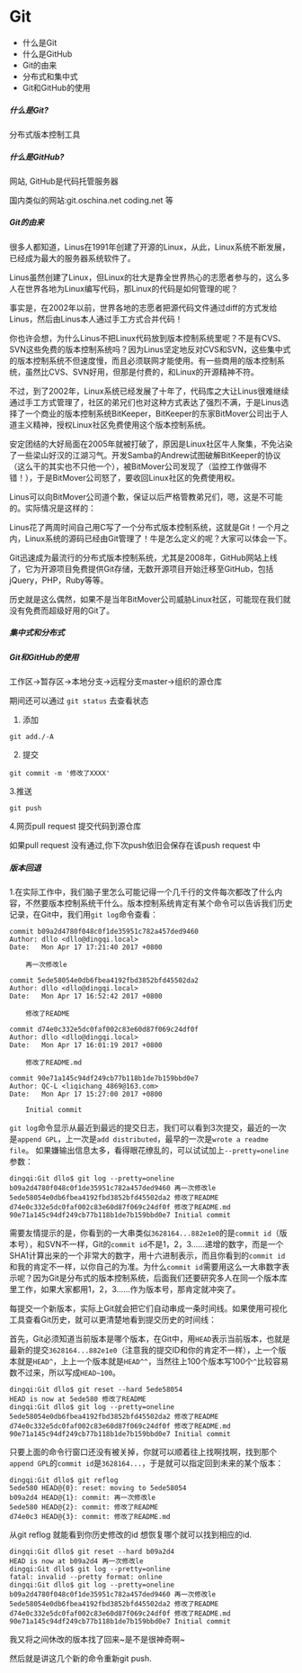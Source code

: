 # Git
* 什么是Git
* 什么是GitHub
* Git的由来
* 分布式和集中式
* Git和GitHub的使用





##### 什么是Git?

分布式版本控制工具



##### 什么是GitHub?

网站, GitHub是代码托管服务器

国内类似的网站:git.oschina.net   coding.net 等



##### Git的由来

很多人都知道，Linus在1991年创建了开源的Linux，从此，Linux系统不断发展，已经成为最大的服务器系统软件了。

Linus虽然创建了Linux，但Linux的壮大是靠全世界热心的志愿者参与的，这么多人在世界各地为Linux编写代码，那Linux的代码是如何管理的呢？

事实是，在2002年以前，世界各地的志愿者把源代码文件通过diff的方式发给Linus，然后由Linus本人通过手工方式合并代码！

你也许会想，为什么Linus不把Linux代码放到版本控制系统里呢？不是有CVS、SVN这些免费的版本控制系统吗？因为Linus坚定地反对CVS和SVN，这些集中式的版本控制系统不但速度慢，而且必须联网才能使用。有一些商用的版本控制系统，虽然比CVS、SVN好用，但那是付费的，和Linux的开源精神不符。

不过，到了2002年，Linux系统已经发展了十年了，代码库之大让Linus很难继续通过手工方式管理了，社区的弟兄们也对这种方式表达了强烈不满，于是Linus选择了一个商业的版本控制系统BitKeeper，BitKeeper的东家BitMover公司出于人道主义精神，授权Linux社区免费使用这个版本控制系统。

安定团结的大好局面在2005年就被打破了，原因是Linux社区牛人聚集，不免沾染了一些梁山好汉的江湖习气。开发Samba的Andrew试图破解BitKeeper的协议（这么干的其实也不只他一个），被BitMover公司发现了（监控工作做得不错！），于是BitMover公司怒了，要收回Linux社区的免费使用权。

Linus可以向BitMover公司道个歉，保证以后严格管教弟兄们，嗯，这是不可能的。实际情况是这样的：

Linus花了两周时间自己用C写了一个分布式版本控制系统，这就是Git！一个月之内，Linux系统的源码已经由Git管理了！牛是怎么定义的呢？大家可以体会一下。

Git迅速成为最流行的分布式版本控制系统，尤其是2008年，GitHub网站上线了，它为开源项目免费提供Git存储，无数开源项目开始迁移至GitHub，包括jQuery，PHP，Ruby等等。

历史就是这么偶然，如果不是当年BitMover公司威胁Linux社区，可能现在我们就没有免费而超级好用的Git了。



##### 集中式和分布式









##### Git和GitHub的使用

工作区->暂存区->本地分支->远程分支master->组织的源仓库

期间还可以通过 ``git status``  去查看状态

1. 添加

```
git add./-A
```

2. 提交

```
git commit -m '修改了XXXX'
```



3.推送

```
git push
```



4.网页pull request  提交代码到源仓库

如果pull request 没有通过,你下次push依旧会保存在该push request 中





##### 版本回退

1.在实际工作中，我们脑子里怎么可能记得一个几千行的文件每次都改了什么内容，不然要版本控制系统干什么。版本控制系统肯定有某个命令可以告诉我们历史记录，在Git中，我们用`git log`命令查看：

```
commit b09a2d4780f048c0f1de35951c782a457ded9460
Author: dllo <dllo@dingqi.local>
Date:   Mon Apr 17 17:21:40 2017 +0800

    再一次修改le

commit 5ede58054e0db6fbea4192fbd3852bfd45502da2
Author: dllo <dllo@dingqi.local>
Date:   Mon Apr 17 16:52:42 2017 +0800

    修改了README

commit d74e0c332e5dc0faf002c83e60d87f069c24df0f
Author: dllo <dllo@dingqi.local>
Date:   Mon Apr 17 16:01:19 2017 +0800

    修改了README.md

commit 90e71a145c94df249cb77b118b1de7b159bbd0e7
Author: QC-L <liqichang_4869@163.com>
Date:   Mon Apr 17 15:27:00 2017 +0800

    Initial commit

```

`git log`命令显示从最近到最远的提交日志，我们可以看到3次提交，最近的一次是`append GPL`，上一次是`add distributed`，最早的一次是`wrote a readme file`。
如果嫌输出信息太多，看得眼花缭乱的，可以试试加上`--pretty=oneline`参数：

```
dingqi:Git dllo$ git log --pretty=oneline
b09a2d4780f048c0f1de35951c782a457ded9460 再一次修改le
5ede58054e0db6fbea4192fbd3852bfd45502da2 修改了README
d74e0c332e5dc0faf002c83e60d87f069c24df0f 修改了README.md
90e71a145c94df249cb77b118b1de7b159bbd0e7 Initial commit
```



需要友情提示的是，你看到的一大串类似`3628164...882e1e0`的是`commit id`（版本号），和SVN不一样，Git的`commit id`不是1，2，3……递增的数字，而是一个SHA1计算出来的一个非常大的数字，用十六进制表示，而且你看到的`commit id`和我的肯定不一样，以你自己的为准。为什么`commit id`需要用这么一大串数字表示呢？因为Git是分布式的版本控制系统，后面我们还要研究多人在同一个版本库里工作，如果大家都用1，2，3……作为版本号，那肯定就冲突了。

每提交一个新版本，实际上Git就会把它们自动串成一条时间线。如果使用可视化工具查看Git历史，就可以更清楚地看到提交历史的时间线：



首先，Git必须知道当前版本是哪个版本，在Git中，用`HEAD`表示当前版本，也就是最新的提交`3628164...882e1e0`（注意我的提交ID和你的肯定不一样），上一个版本就是`HEAD^`，上上一个版本就是`HEAD^^`，当然往上100个版本写100个`^`比较容易数不过来，所以写成`HEAD~100`。

```
dingqi:Git dllo$ git reset --hard 5ede58054
HEAD is now at 5ede580 修改了README
dingqi:Git dllo$ git log --pretty=oneline
5ede58054e0db6fbea4192fbd3852bfd45502da2 修改了README
d74e0c332e5dc0faf002c83e60d87f069c24df0f 修改了README.md
90e71a145c94df249cb77b118b1de7b159bbd0e7 Initial commit

```

只要上面的命令行窗口还没有被关掉，你就可以顺着往上找啊找啊，找到那个`append GPL`的`commit id`是`3628164...`，于是就可以指定回到未来的某个版本：

```
dingqi:Git dllo$ git reflog
5ede580 HEAD@{0}: reset: moving to 5ede58054
b09a2d4 HEAD@{1}: commit: 再一次修改le
5ede580 HEAD@{2}: commit: 修改了README
d74e0c3 HEAD@{3}: commit: 修改了README.md
```

从git reflog 就能看到你历史修改的id  想恢复哪个就可以找到相应的id.

```
dingqi:Git dllo$ git reset --hard b09a2d4
HEAD is now at b09a2d4 再一次修改le
dingqi:Git dllo$ git log --pretty=online
fatal: invalid --pretty format: online
dingqi:Git dllo$ git log --pretty=oneline
b09a2d4780f048c0f1de35951c782a457ded9460 再一次修改le
5ede58054e0db6fbea4192fbd3852bfd45502da2 修改了README
d74e0c332e5dc0faf002c83e60d87f069c24df0f 修改了README.md
90e71a145c94df249cb77b118b1de7b159bbd0e7 Initial commit
```

我又将之间休改的版本找了回来~是不是很神奇啊~

然后就是讲这几个新的命令重新git push.
